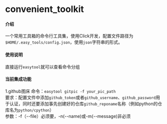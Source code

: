 # convenient_toolkit

#### 介绍
一个常用工具箱的命令行工具集，使用Click开发，配置文件路径为`$HOME/.easy_tools/config.json`，使用`json`字符串的形式。

#### 使用说明
直接运行`easytool`就可以查看命令分组            

#### 当前集成功能
1.github图床
命令：`easytool gitpic -f your_pic_path`            
要求：配置文件中添加`github_token`或者`github_username`、`github_password`用于认证，同时还要添加事先创建好的仓库`github_reponame`名称（例如python的仓库名为`python/cpython`）           
参数：-f（--file）必须要，-n(--name)或-m(--message)非必须           


